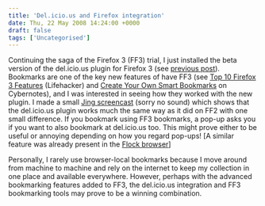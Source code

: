 ```yaml
---
title: 'Del.icio.us and Firefox integration'
date: Thu, 22 May 2008 14:24:00 +0000
draft: false
tags: ['Uncategorised']
---
```


Continuing the saga of the Firefox 3 (FF3) trial, I just installed the beta version of the del.icio.us plugin for Firefox 3 (see [previous post](http://crispyj2.blogspot.com/2008/05/firefox-3-rc1-plugin-incompatibility.html)). Bookmarks are one of the key new features of have FF3 (see [Top 10 Firefox 3 Features](http://lifehacker.com/392160/top-10-firefox-3-features) (Lifehacker) and [Create Your Own Smart Bookmarks](http://cybernetnews.com/2008/05/07/cybernotes-create-your-own-smart-bookmarks-in-firefox-3/#more-12354) on Cybernotes), and I was interested in seeing how they worked with the new plugin. I made a small [Jing screencast](http://www.screencast.com/t/0ZIiU6k84L) (sorry no sound) which shows that the del.icio.us plugin works much the same way as it did on FF2 with one small difference. If you bookmark using FF3 bookmarks, a pop-up asks you if you want to also bookmark at del.icio.us too. This might prove either to be useful or annoying depending on how you regard pop-ups! \[A similar feature was already present in the [Flock browser](http://flock.com/)\]

Personally, I rarely use browser-local bookmarks because I move around from machine to machine and rely on the internet to keep my collection in one place and available everywhere. However, perhaps with the advanced bookmarking features added to FF3, the del.icio.us integration and FF3 bookmarking tools may prove to be a winning combination.